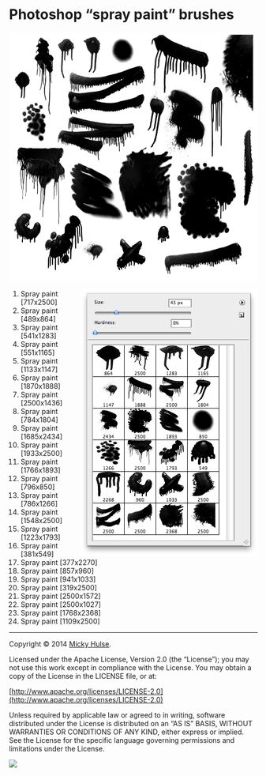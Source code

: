# Photoshop “spray paint” brushes

![brushes](spray-paint-brushes.png)

<img align="right" src="spray-paint-brushes-preview.png">

1. Spray paint [717x2500]
1. Spray paint [489x864]
1. Spray paint [541x1283]
1. Spray paint [551x1165]
1. Spray paint [1133x1147]
1. Spray paint [1870x1888]
1. Spray paint [2500x1436]
1. Spray paint [784x1804]
1. Spray paint [1685x2434]
1. Spray paint [1933x2500]
1. Spray paint [1766x1893]
1. Spray paint [796x850]
1. Spray paint [786x1266]
1. Spray paint [1548x2500]
1. Spray paint [1223x1793]
1. Spray paint [381x549]
1. Spray paint [377x2270]
1. Spray paint [857x960]
1. Spray paint [941x1033]
1. Spray paint [319x2500]
1. Spray paint [2500x1572]
1. Spray paint [2500x1027]
1. Spray paint [1768x2368]
1. Spray paint [1109x2500]

---

Copyright © 2014 [Micky Hulse](http://mky.io).

Licensed under the Apache License, Version 2.0 (the “License”); you may not use this work except in compliance with the License. You may obtain a copy of the License in the LICENSE file, or at:

[http://www.apache.org/licenses/LICENSE-2.0](http://www.apache.org/licenses/LICENSE-2.0)

Unless required by applicable law or agreed to in writing, software distributed under the License is distributed on an “AS IS” BASIS, WITHOUT WARRANTIES OR CONDITIONS OF ANY KIND, either express or implied. See the License for the specific language governing permissions and limitations under the License.

<img src="https://github.global.ssl.fastly.net/images/icons/emoji/octocat.png">